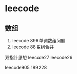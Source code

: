 # leecode
## 数组
1. leecode 896 单调数组问题
2. leecode 88 数组合并

双指针思想
leecode27
leecode26

leecode905
189 228
